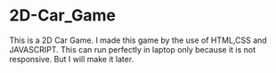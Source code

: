 # 2D-Car_Game
This is a 2D Car Game. I made this game by the use of HTML,CSS and JAVASCRIPT. This can run perfectly in laptop only because it is not responsive. But I will make it later.
